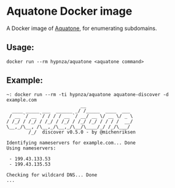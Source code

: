 # Aquatone Docker image
A Docker image of [Aquatone](https://github.com/michenriksen/aquatone), for enumerating subdomains.

## Usage:

    docker run --rm hypnza/aquatone <aquatone command>

## Example:

    ~: docker run --rm -ti hypnza/aquatone aquatone-discover -d example.com
                               __
      ____ _____ ___  ______ _/ /_____  ____  ___
     / __ `/ __ `/ / / / __ `/ __/ __ \/ __ \/ _ \
    / /_/ / /_/ / /_/ / /_/ / /_/ /_/ / / / /  __/
    \__,_/\__, /\__,_/\__,_/\__/\____/_/ /_/\___/
            /_/  discover v0.5.0 - by @michenriksen

    Identifying nameservers for example.com... Done
    Using nameservers:

     - 199.43.133.53
     - 199.43.135.53

    Checking for wildcard DNS... Done
    ...
